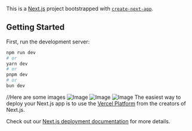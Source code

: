 This is a [Next.js](https://nextjs.org/) project bootstrapped with [`create-next-app`](https://github.com/vercel/next.js/tree/canary/packages/create-next-app).

## Getting Started

First, run the development server:

```bash
npm run dev
# or
yarn dev
# or
pnpm dev
# or
bun dev
```
//Here are some images
![Image](https://github.com/user-attachments/assets/bab72b6e-64b2-40bb-9b87-c00278cf9763)
![Image](https://github.com/user-attachments/assets/213fd047-e89c-4934-a96f-6dd12489c37a)
![Image](https://github.com/user-attachments/assets/74e3448d-db81-4638-8aba-5e459b6124c2)
The easiest way to deploy your Next.js app is to use the [Vercel Platform](https://vercel.com/new?utm_medium=default-template&filter=next.js&utm_source=create-next-app&utm_campaign=create-next-app-readme) from the creators of Next.js.

Check out our [Next.js deployment documentation](https://nextjs.org/docs/deployment) for more details.
